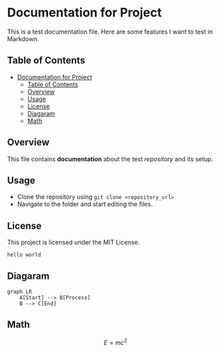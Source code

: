 # Documentation for Project

This is a test documentation file. Here are some features I want to test in Markdown.

## Table of Contents

- [Documentation for Project](#documentation-for-project)
  - [Table of Contents](#table-of-contents)
  - [Overview](#overview)
  - [Usage](#usage)
  - [License](#license)
  - [Diagaram](#diagaram)
  - [Math](#math)

## Overview

This file contains **documentation** about the test *repository* and its setup.

## Usage

- Clone the repository using `git clone <repository_url>`
- Navigate to the folder and start editing the files.

## License

This project is licensed under the MIT License.

```text
hello world
```

## Diagaram

```mermaid
graph LR
    A[Start] --> B[Process]
    B --> C[End]
```

## Math

$$
E = mc^2
$$
